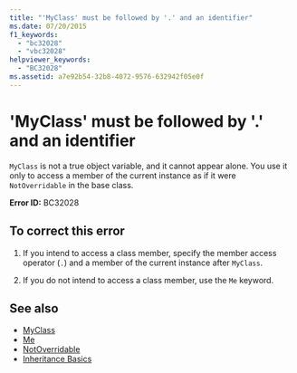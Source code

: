 ```yaml
---
title: "'MyClass' must be followed by '.' and an identifier"
ms.date: 07/20/2015
f1_keywords: 
  - "bc32028"
  - "vbc32028"
helpviewer_keywords: 
  - "BC32028"
ms.assetid: a7e92b54-32b8-4072-9576-632942f05e0f
---
```

# 'MyClass' must be followed by '.' and an identifier
`MyClass` is not a true object variable, and it cannot appear alone. You use it only to access a member of the current instance as if it were `NotOverridable` in the base class.  
  
 **Error ID:** BC32028  
  
## To correct this error  
  
1. If you intend to access a class member, specify the member access operator (`.`) and a member of the current instance after `MyClass`.  
  
2. If you do not intend to access a class member, use the `Me` keyword.  
  
## See also

- [MyClass](../programming-guide/program-structure/me-my-mybase-and-myclass.md#myclass)
- [Me](../programming-guide/program-structure/me-my-mybase-and-myclass.md#me)
- [NotOverridable](../../visual-basic/language-reference/modifiers/notoverridable.md)
- [Inheritance Basics](../../visual-basic/programming-guide/language-features/objects-and-classes/inheritance-basics.md)
